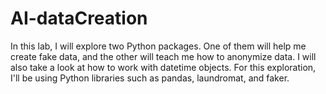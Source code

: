 # AI-dataCreation
In this lab, I will explore two Python packages. One of them will help me create fake data, and the other will teach me how to anonymize data.  I will also take a look at how to work with datetime objects.  For this exploration, I'll be using Python libraries such as pandas, laundromat, and faker.
